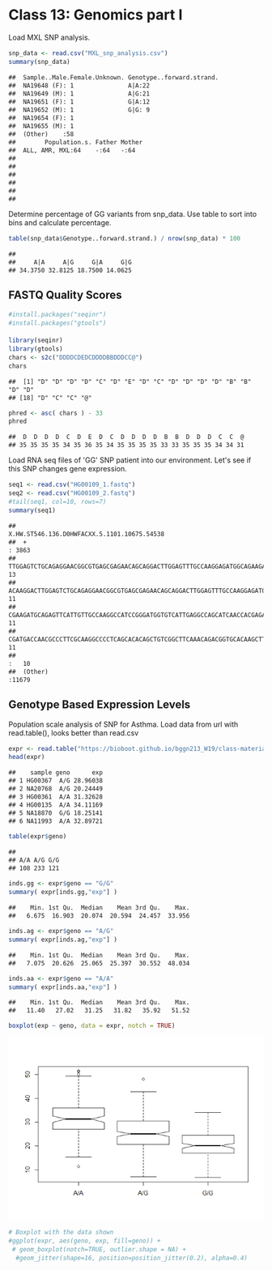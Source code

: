 Class 13: Genomics part I
================

Load MXL SNP analysis.

``` r
snp_data <- read.csv("MXL_snp_analysis.csv")
summary(snp_data)
```

    ##  Sample..Male.Female.Unknown. Genotype..forward.strand.
    ##  NA19648 (F): 1               A|A:22                   
    ##  NA19649 (M): 1               A|G:21                   
    ##  NA19651 (F): 1               G|A:12                   
    ##  NA19652 (M): 1               G|G: 9                   
    ##  NA19654 (F): 1                                        
    ##  NA19655 (M): 1                                        
    ##  (Other)    :58                                        
    ##        Population.s. Father Mother
    ##  ALL, AMR, MXL:64    -:64   -:64  
    ##                                   
    ##                                   
    ##                                   
    ##                                   
    ##                                   
    ## 

Determine percentage of GG variants from snp\_data. Use table to sort into bins and calculate percentage.

``` r
table(snp_data$Genotype..forward.strand.) / nrow(snp_data) * 100
```

    ## 
    ##     A|A     A|G     G|A     G|G 
    ## 34.3750 32.8125 18.7500 14.0625

FASTQ Quality Scores
--------------------

``` r
#install.packages("seqinr")
#install.packages("gtools")

library(seqinr)
library(gtools)
chars <- s2c("DDDDCDEDCDDDDBBDDDCC@")
chars
```

    ##  [1] "D" "D" "D" "D" "C" "D" "E" "D" "C" "D" "D" "D" "D" "B" "B" "D" "D"
    ## [18] "D" "C" "C" "@"

``` r
phred <- asc( chars ) - 33
phred
```

    ##  D  D  D  D  C  D  E  D  C  D  D  D  D  B  B  D  D  D  C  C  @ 
    ## 35 35 35 35 34 35 36 35 34 35 35 35 35 33 33 35 35 35 34 34 31

Load RNA seq files of 'GG' SNP patient into our environment. Let's see if this SNP changes gene expression.

``` r
seq1 <- read.csv("HG00109_1.fastq")
seq2 <- read.csv("HG00109_2.fastq")
#tail(seq1, col=10, rows=7)
summary(seq1)
```

    ##                                                       X.HW.ST546.136.D0HWFACXX.5.1101.10675.54538
    ##  +                                                                          : 3863               
    ##  TTGGAGTCTGCAGAGGAACGGCGTGAGCGAGAACAGCAGGACTTGGAGTTTGCCAAGGAGATGGCAGAAGATGAT:   13               
    ##  ACAAGGACTTGGAGTCTGCAGAGGAACGGCGTGAGCGAGAACAGCAGGACTTGGAGTTTGCCAAGGAGATGGCAG:   11               
    ##  CGAAGATGCAGAGTTCATTGTTGCCAAGGCCATCCGGGATGGTGTCATTGAGGCCAGCATCAACCACGAGAAGGG:   11               
    ##  CGATGACCAACGCCCTTCGCAAGGCCCCTCAGCACACAGCTGTCGGCTTCAAACAGACGGTGCACAAGCTTCTCA:   11               
    ##                                                                             :   10               
    ##  (Other)                                                                    :11679

Genotype Based Expression Levels
--------------------------------

Population scale analysis of SNP for Asthma. Load data from url with read.table(), looks better than read.csv

``` r
expr <- read.table("https://bioboot.github.io/bggn213_W19/class-material/rs8067378_ENSG00000172057.6.txt")
head(expr)
```

    ##    sample geno      exp
    ## 1 HG00367  A/G 28.96038
    ## 2 NA20768  A/G 20.24449
    ## 3 HG00361  A/A 31.32628
    ## 4 HG00135  A/A 34.11169
    ## 5 NA18870  G/G 18.25141
    ## 6 NA11993  A/A 32.89721

``` r
table(expr$geno)
```

    ## 
    ## A/A A/G G/G 
    ## 108 233 121

``` r
inds.gg <- expr$geno == "G/G"
summary( expr[inds.gg,"exp"] )
```

    ##    Min. 1st Qu.  Median    Mean 3rd Qu.    Max. 
    ##   6.675  16.903  20.074  20.594  24.457  33.956

``` r
inds.ag <- expr$geno == "A/G"
summary( expr[inds.ag,"exp"] )
```

    ##    Min. 1st Qu.  Median    Mean 3rd Qu.    Max. 
    ##   7.075  20.626  25.065  25.397  30.552  48.034

``` r
inds.aa <- expr$geno == "A/A"
summary( expr[inds.aa,"exp"] )
```

    ##    Min. 1st Qu.  Median    Mean 3rd Qu.    Max. 
    ##   11.40   27.02   31.25   31.82   35.92   51.52

``` r
boxplot(exp ~ geno, data = expr, notch = TRUE)
```

![](class13_files/figure-markdown_github/unnamed-chunk-10-1.png)

``` r
# Boxplot with the data shown
#ggplot(expr, aes(geno, exp, fill=geno)) + 
 # geom_boxplot(notch=TRUE, outlier.shape = NA) + 
  #geom_jitter(shape=16, position=position_jitter(0.2), alpha=0.4)
```
